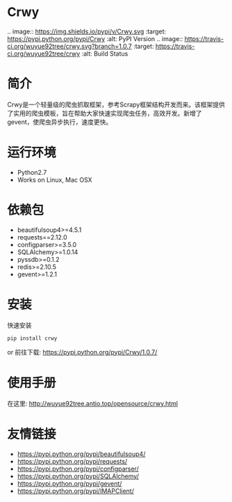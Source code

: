 # Crwy

.. image:: https://img.shields.io/pypi/v/Crwy.svg
   :target: https://pypi.python.org/pypi/Crwy
   :alt: PyPI Version
.. image:: https://travis-ci.org/wuyue92tree/crwy.svg?branch=1.0.7
   :target: https://travis-ci.org/wuyue92tree/crwy
   :alt: Build Status

# 简介

Crwy是一个轻量级的爬虫抓取框架，参考Scrapy框架结构开发而来。该框架提供了实用的爬虫模板，旨在帮助大家快速实现爬虫任务，高效开发。新增了gevent，使爬虫异步执行，速度更快。

# 运行环境


 * Python2.7
 * Works on Linux, Mac OSX

# 依赖包

 * beautifulsoup4>=4.5.1
 * requests==2.12.0
 * configparser>=3.5.0
 * SQLAlchemy>=1.0.14
 * pyssdb>=0.1.2
 * redis>=2.10.5
 * gevent>=1.2.1

# 安装


快速安装
```
pip install crwy
```

or
前往下载: https://pypi.python.org/pypi/Crwy/1.0.7/

使用手册
===================
在这里: http://wuyue92tree.antio.top/opensource/crwy.html

友情链接
===================
- https://pypi.python.org/pypi/beautifulsoup4/
- https://pypi.python.org/pypi/requests/
- https://pypi.python.org/pypi/configparser/
- https://pypi.python.org/pypi/SQLAlchemy/
- https://pypi.python.org/pypi/gevent/
- https://pypi.python.org/pypi/IMAPClient/


